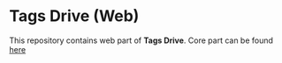# Tags Drive (Web)

This repository contains web part of **Tags Drive**. Core part can be found [here](https://github.com/tags-drive/core)
